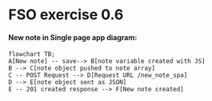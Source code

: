 <h1>FSO exercise 0.6</h1>
<h4>New note in Single page app diagram:</h4>

```mermaid
flowchart TB;
A[New note] -- save--> B[note variable created with JS]
B --> C[note object pushed to note array]
C -- POST Request --> D[Request URL /new_note_spa]
D --> E[note object sent as JSON]
E -- 201 created response --> F[New note created]
```
